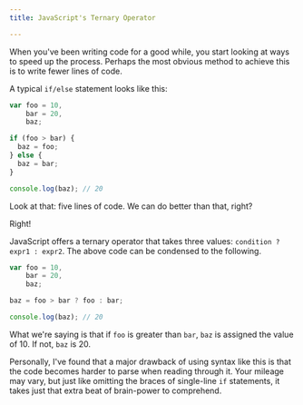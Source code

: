 ```yaml
---
title: JavaScript's Ternary Operator

---
```


<p class="lead">When you've been writing code for a good while, you start looking at ways to speed up the process. Perhaps the most obvious method to achieve this is to write fewer lines of code.</p>

A typical `if/else` statement looks like this:

```js
var foo = 10,
    bar = 20,
    baz;

if (foo > bar) {
  baz = foo;
} else {
  baz = bar;
}

console.log(baz); // 20
```

Look at that: five lines of code. We can do better than that, right?

Right!

JavaScript offers a ternary operator that takes three values: `condition ? expr1 : expr2`. The above code can be condensed to the following.

```js
var foo = 10,
    bar = 20,
    baz;

baz = foo > bar ? foo : bar;

console.log(baz); // 20
```

What we're saying is that if `foo` is greater than `bar`, `baz` is assigned the value of 10. If not, `baz` is 20.

Personally, I've found that a major drawback of using syntax like this is that the code becomes harder to parse when reading through it. Your mileage may vary, but just like omitting the braces of single-line `if` statements, it takes just that extra beat of brain-power to comprehend.
